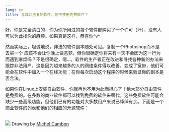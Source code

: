 ```yaml
---
lang: cn
title: 与其非法复制软件，何不使用免费软件？
---
```


好，你是完全清白的，你为你所用过的每个软件都购买了一个许可（汗），没有人可以为此找你的麻烦。如果真是这样，恭喜你^v^

然而实际上，坦诚地说，非法的软件副本随处可见。复制一个Photoshop而不是去买一个 应该不会让你晚上做恶梦。但你很确定你将来有一天不会因为这一行为而遇到麻烦吗？不是很确定，嗯...。软件的生产者正在改进和寻找各种新的办法来跟踪非法用户，这是因为越来越多的人的网络条件得以改善，变成了宽带，他们可能会在软件中加入一个在线功能：在你每次启动这个程序的时候来验证你的副本是否合法。

如果你在Linux上安装自由软件，你就再也不用为此而担心了！绝大部分自由软件是免费的。在多数的商业软件都可以找到免费的软件来替代。这些免费软件可能会缺少一些高级功能，但他们已有的功能对大多数用户来说已绰绰有余。下面是一个商业软件的列表和他们的相应的开源软件：

<?php

table_parser ("Yes", "No", "Commercial", "Open source", "Exists on 
Windows?");


<br /><br>

<img src="Images/warez.png" />

Drawing by <a href="http://michel.cambon.free.fr/ampere/salle1bis.htm">Michel Cambon</a>




